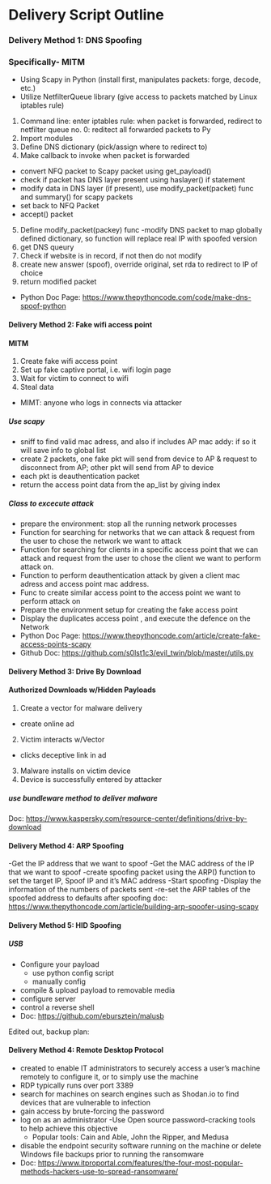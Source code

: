 # Delivery Script Outline
### Delivery Method 1: DNS Spoofing
### Specifically- MITM
- Using Scapy in Python (install first, manipulates packets: forge, decode, etc.)
- Utilize NetfilterQueue library (give access to packets matched by Linux iptables rule)
1. Command line: enter iptables rule: when packet is forwarded, redirect to netfilter queue no. 0: reditect all forwarded packets to Py
2. Import modules
3. Define DNS dictionary (pick/assign where to redirect to)
4. Make callback to invoke when packet is forwarded 
  - convert NFQ packet to Scapy packet using get_payload()
  - check if packet has DNS layer present using haslayer() if statement
  - modify data in DNS layer (if present), use modify_packet(packet) func and summary() for scapy packets
  - set back to NFQ Packet
  - accept() packet
  5. Define modify_packet(packey) func
  -modify DNS packet to map globally defined dictionary, so function will replace real IP with spoofed version
  7. get DNS queury 
  8. Check if website is in record, if not then do not modify
  9. create new answer (spoof), override original, set rda to redirect to IP of choice 
  10. return modified packet
- Python Doc Page: https://www.thepythoncode.com/code/make-dns-spoof-python

#### Delivery Method 2: Fake wifi access point
#### MITM
1. Create fake wifi access point
2. Set up fake captive portal, i.e. wifi login page
3. Wait for victim to connect to wifi
4. Steal data
- MIMT: anyone who logs in connects via attacker
##### Use scapy
- sniff to find valid mac adress, and also if includes AP mac addy: if so it will save info to global list 
- create 2 packets, one fake pkt will send from device to AP & request to disconnect from AP; other pkt will send from AP to device 
- each pkt is deauthentication packet 
- return the access point data from the ap_list by giving index
##### Class to excecute attack
-  prepare the environment: stop all the running network processes
- Function for searching for networks that we can attack & request from the user to chose the network we want to attack
-  Function for searching for clients in a specific access point that we can attack and request from the user to chose the client we want to perform attack on.
- Function to perform deauthentication attack by given a client mac adress and access point mac address.
- Func to create similar access point to the access point we want to perform attack on
-  Prepare the environment setup for creating the fake access point
-  Display the duplicates access point , and execute the defence on the Network
- Python Doc Page: https://www.thepythoncode.com/article/create-fake-access-points-scapy
- Github Doc: https://github.com/s0lst1c3/evil_twin/blob/master/utils.py

#### Delivery Method 3: Drive By Download
#### Authorized Downloads w/Hidden Payloads
1. Create a vector for malware delivery
- create online ad
2. Victim interacts w/Vector
- clicks deceptive link in ad
3. Malware installs on victim device
4. Device is successfully entered by attacker
##### use bundleware method to deliver malware

Doc: https://www.kaspersky.com/resource-center/definitions/drive-by-download

#### Delivery Method 4: ARP Spoofing
-Get the IP address that we want to spoof
-Get the MAC address of the IP that we want to spoof
-create spoofing packet using the ARP() function to set the target IP, Spoof IP and it’s MAC address 
-Start spoofing
-Display the information of the numbers of packets sent
-re-set the ARP tables of the spoofed address to defaults after spoofing
doc: https://www.thepythoncode.com/article/building-arp-spoofer-using-scapy
 
 #### Delivery Method 5: HID Spoofing
 ##### USB 
 - Configure your payload
    - use python config script
    - manually config
 - compile & upload payload to removable media
 - configure server
 - control a reverse shell
 - Doc: https://github.com/ebursztein/malusb
 




Edited out, backup plan: 
#### Delivery Method 4: Remote Desktop Protocol
- created to enable IT administrators to securely access a user’s machine remotely to configure it, or to simply use the machine
- RDP typically runs over port 3389
- search for machines on search engines such as Shodan.io to find devices that are vulnerable to infection
- gain access by brute-forcing the password 
- log on as an administrator
-Use Open source password-cracking tools to help achieve this objective
  - Popular tools: Cain and Able, John the Ripper, and Medusa
 - disable the endpoint security software running on the machine or delete Windows file backups prior to running the ransomware
 - Doc: https://www.itproportal.com/features/the-four-most-popular-methods-hackers-use-to-spread-ransomware/